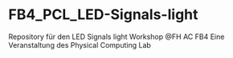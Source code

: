 # FB4_PCL_LED-Signals-light
Repository für den LED Signals light Workshop @FH AC FB4
Eine Veranstaltung des Physical Computing Lab